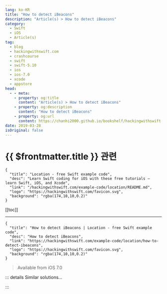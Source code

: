 ```yaml
---
lang: ko-KR
title: "How to detect iBeacons"
description: "Article(s) > How to detect iBeacons"
category:
  - Swift
  - iOS
  - Article(s)
tag: 
  - blog
  - hackingwithswift.com
  - crashcourse
  - swift
  - swift-5.10
  - ios
  - ios-7.0
  - xcode
  - appstore
head:
  - - meta:
    - property: og:title
      content: "Article(s) > How to detect iBeacons"
    - property: og:description
      content: "How to detect iBeacons"
    - property: og:url
      content: https://chanhi2000.github.io/bookshelf/hackingwithswift.com/example-code/location/how-to-detect-ibeacons.html
date: 2019-03-28
isOriginal: false
---
```


# {{ $frontmatter.title }} 관련

```component VPCard
{
  "title": "Location - free Swift example code",
  "desc": "Learn Swift coding for iOS with these free tutorials – learn Swift, iOS, and Xcode",
  "link": "/hackingwithswift.com/example-code/location/README.md",
  "logo": "https://hackingwithswift.com/favicon.svg",
  "background": "rgba(174,10,10,0.2)"
}
```

[[toc]]

---

```component VPCard
{
  "title": "How to detect iBeacons | Location - free Swift example code",
  "desc": "How to detect iBeacons",
  "link": "https://hackingwithswift.com/example-code/location/how-to-detect-ibeacons",
  "logo": "https://hackingwithswift.com/favicon.svg",
  "background": "rgba(174,10,10,0.2)"
}
```

> Available from iOS 7.0

<!-- TODO: 작성 -->

<!-- 
Detecting iBeacons requires a number of steps, but before we can start writing any code we first need to add some privacy descriptions to your Info.plist file. These are shown to users when you request location access, and it’s your chance to explain to users why you need location access.

The two keys we need to add are “Privacy - Location Always and When In Use Usage Description” and “Privacy - Location When In Use Usage Description”. So, please go to your Info.plist now, and give them both a string describing why you want access.

With that done, we can start to scan for beacons. Open your class in Xcode (it could be a view controller, but it doesn't have to be), add an import for CoreLocation to the top, then tell Swift that your class conforms to the `CLLocationManagerDelegate` protocol so that you can start to receive location updates. 

iBeacon tracking is done using the `CLLocationManager` class, which is also responsible for requesting location permission from users. You need to create a property for this in your class so that you can store the active location manager, so add this:

```swift
var locationManager: CLLocationManager!
```

If you're using a view controller, you'll probably want to initialize this property in `viewDidLoad()`, like this:

```swift
override func viewDidLoad() {
    super.viewDidLoad()

    locationManager = CLLocationManager()
    locationManager.delegate = self
    locationManager.requestAlwaysAuthorization()
}
```

If you're using another type of class, you should amend that appropriately. 

Once you request permission to use your user's location, they'll see an alert with the message you wrote earlier. When they make a choice you'll get a delegate callback called `didChangeAuthorization`, at which point you can check whether they are authorized you or not:

```swift
func locationManager(_ manager: CLLocationManager, didChangeAuthorization status: CLAuthorizationStatus) {
    if status == .authorizedAlways {
        if CLLocationManager.isMonitoringAvailable(for: CLBeaconRegion.self) {
            if CLLocationManager.isRangingAvailable() {
                startScanning()
            }
        }
    }
}
```

Don't worry, we haven't written the `startScanning()` method yet.

Once you've been authorized to scan for iBeacons, you can create `CLBeaconRegion` objects and pass them to the location manager. Each `CLBeaconRegion` is uniquely identified by a long number (it's UUID), and optionally also major and minor numbers. As well as monitoring for a beacon's existence, we're also going to ask iOS to range the beacon for us – i.e., tell us how close it thinks we are.

Here's the code:

```swift
func startScanning() {
    let uuid = UUID(uuidString: "5A4BCFCE-174E-4BAC-A814-092E77F6B7E5")!
    let beaconRegion = CLBeaconRegion(proximityUUID: uuid, major: 123, minor: 456, identifier: "MyBeacon")

    locationManager.startMonitoring(for: beaconRegion)
    locationManager.startRangingBeacons(in: beaconRegion)
}
```

Once you're ranging for beacons, you'll get a delegate callback called `didRangeBeacons` every second or so, at which point you can read a beacon's distance using its `proximity` value and take appropriate action.

For example, we can make our view change color depending on how far away an iBeacon is with this code:

```swift
func locationManager(_ manager: CLLocationManager, didRangeBeacons beacons: [CLBeacon], in region: CLBeaconRegion) {
    if beacons.count > 0 {
        updateDistance(beacons[0].proximity)
    } else {
        updateDistance(.unknown)
    }
}

func updateDistance(_ distance: CLProximity) {
    UIView.animate(withDuration: 0.8) {
        switch distance {
        case .unknown:
            self.view.backgroundColor = UIColor.gray

        case .far:
            self.view.backgroundColor = UIColor.blue

        case .near:
            self.view.backgroundColor = UIColor.orange

        case .immediate:
            self.view.backgroundColor = UIColor.red
        }
    }
}
```

-->

::: details Similar solutions…

<!--
/example-code/arkit/how-to-detect-images-using-arimagetrackingconfiguration">How to detect images using ARImageTrackingConfiguration 
/quick-start/swiftui/how-to-detect-the-location-of-a-tap-inside-a-view">How to detect the location of a tap inside a view 
/example-code/uikit/how-to-detect-keyboard-input-using-pressesbegan-and-pressesended">How to detect keyboard input using pressesBegan() and pressesEnded() 
/example-code/uikit/how-to-detect-edge-swipes">How to detect edge swipes 
/example-code/media/cidetectortypeface-how-to-detect-faces-in-a-uiimage">CIDetectorTypeFace: How to detect faces in a UIImage</a>
-->

:::


